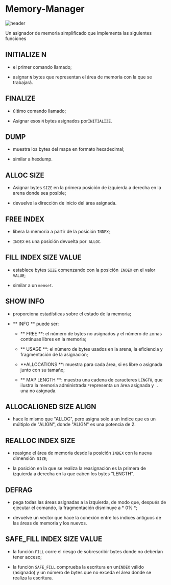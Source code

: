# Memory-Manager 
![header](https://github.com/eljosephavila123/MallocImplementation/blob/master/images/header.png?raw=true)

Un asignador de memoria simplificado que implementa las siguientes funciones

## INITIALIZE N

- el primer comando llamado;

- asignar `N` bytes que representan el área de memoria con la que se trabajará.

## FINALIZE
- último comando llamado;

- Asignar esos `N` bytes asignados por`INITIALIZE`.

## DUMP
- muestra los bytes del mapa en formato hexadecimal;

- similar a hexdump.


## ALLOC SIZE
- Asignar bytes `SIZE` en la primera posición de izquierda a derecha en la arena donde sea posible;

- devuelve la dirección de inicio del área asignada.

## FREE INDEX

- libera la memoria a partir de la posición `INDEX`;

- `INDEX` es una posición devuelta por` ALLOC`.

## FILL INDEX SIZE VALUE
- establece bytes `SIZE` comenzando con la posición` INDEX` en el valor` VALUE`;

- similar a un `memset`.

## SHOW INFO

- proporciona estadísticas sobre el estado de la memoria;

- ** INFO ** puede ser:

    - ** FREE **: el número de bytes no asignados y el número de zonas continuas libres en la memoria;

    - ** USAGE **: el número de bytes usados ​​en la arena, la eficiencia y fragmentación de la asignación;

    - **ALLOCATIONS **: muestra para cada área, si es libre o asignada junto con su tamaño;

    - ** MAP LENGTH **: muestra una cadena de caracteres `LENGTH`, que ilustra la memoria administrada:` * `representa un área asignada y` .` una no asignada.
	
## ALLOCALIGNED SIZE ALIGN
- hace lo mismo que "ALLOC", pero asigna solo a un índice que es un múltiplo de "ALIGN", donde "ALIGN" es una potencia de 2.

## REALLOC INDEX SIZE

- reasigne el área de memoria desde la posición `INDEX` con la nueva dimensión` SIZE`;

- la posición en la que se realiza la reasignación es la primera de izquierda a derecha en la que caben los bytes "LENGTH".
## DEFRAG

- pega todas las áreas asignadas a la izquierda, de modo que, después de ejecutar el comando, la fragmentación disminuye a * 0% *;

- devuelve un vector que hace la conexión entre los índices antiguos de las áreas de memoria y los nuevos.

## SAFE_FILL INDEX SIZE VALUE

- la función `FILL` corre el riesgo de sobrescribir bytes donde no deberían tener acceso;

- la función `SAFE_FILL` comprueba la escritura en un`INDEX` válido (asignado) y un número de bytes que no exceda el área donde se realiza la escritura.
